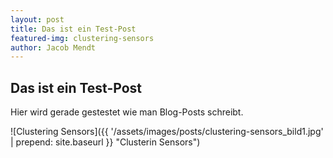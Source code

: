 ```yaml
---
layout: post
title: Das ist ein Test-Post
featured-img: clustering-sensors
author: Jacob Mendt
---
```


## Das ist ein Test-Post

Hier wird gerade gestestet wie man Blog-Posts schreibt.

![Clustering Sensors]({{ '/assets/images/posts/clustering-sensors_bild1.jpg' | prepend: site.baseurl }} "Clusterin Sensors")
